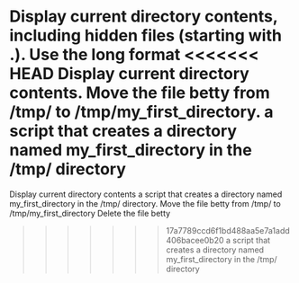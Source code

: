 Display current directory contents, including hidden files (starting with .). Use the long format
<<<<<<< HEAD
Display current directory contents.
Move the file betty from /tmp/ to /tmp/my_first_directory.
a script that creates a directory named my_first_directory in the /tmp/ directory
=======
Display current directory contents
 a script that creates a directory named my_first_directory in the /tmp/ directory.
Move the file betty from /tmp/ to /tmp/my_first_directory
Delete the file betty
>>>>>>> 17a7789ccd6f1bd488aa5e7a1add406bacee0b20
a script that creates a directory named my_first_directory in the /tmp/ directory
